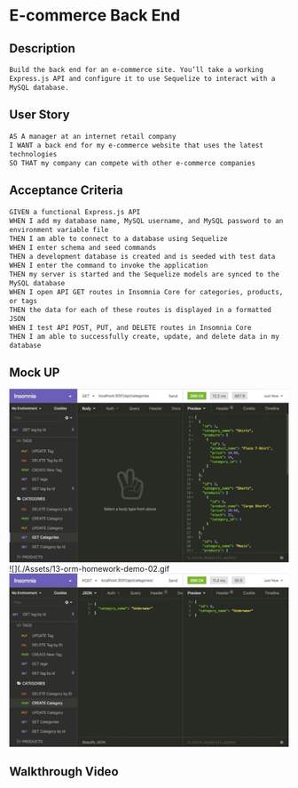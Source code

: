 # E-commerce Back End

## Description
```
Build the back end for an e-commerce site. You’ll take a working Express.js API and configure it to use Sequelize to interact with a MySQL database.
```
## User Story 
```
AS A manager at an internet retail company
I WANT a back end for my e-commerce website that uses the latest technologies
SO THAT my company can compete with other e-commerce companies
```
## Acceptance Criteria 
```
GIVEN a functional Express.js API
WHEN I add my database name, MySQL username, and MySQL password to an environment variable file
THEN I am able to connect to a database using Sequelize
WHEN I enter schema and seed commands
THEN a development database is created and is seeded with test data
WHEN I enter the command to invoke the application
THEN my server is started and the Sequelize models are synced to the MySQL database
WHEN I open API GET routes in Insomnia Core for categories, products, or tags
THEN the data for each of these routes is displayed in a formatted JSON
WHEN I test API POST, PUT, and DELETE routes in Insomnia Core
THEN I am able to successfully create, update, and delete data in my database
```
## Mock UP
![](./Assets/13-orm-homework-demo-01.gif)
![](./Assets/13-orm-homework-demo-02.gif
![](./Assets/13-orm-homework-demo-03.gif)

## Walkthrough Video

